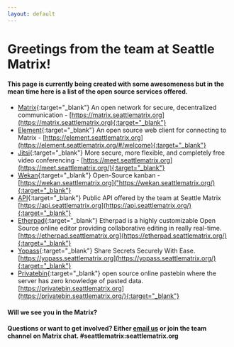 ```yaml
---
layout: default
---
```

# Greetings from the team at Seattle Matrix!
#### This page is currently being created with some awesomeness but in the mean time here is a list of the open source services offered.
* [Matrix](https://www.matrix.org){:target="_blank"} An open network for secure, decentralized communication - [https://matrix.seattlematrix.org](https://matrix.seattlematrix.org){:target="_blank"}
* [Element](https://element.io){:target="_blank"} An open source web client for connecting to Matrix - [https://element.seattlematrix.org](https://element.seattlematrix.org/#/welcome){:target="_blank"}
* [Jitsi](https://jitsi.org/){:target="_blank"} More secure, more flexible, and completely free video conferencing - [https://meet.seattlematrix.org](https://meet.seattlematrix.org/){:target="_blank"}
* [Wekan](https://wekan.github.io/){:target="_blank"} Open-Source kanban - [https://wekan.seattlematrix.org]("https://wekan.seattlematrix.org/){:target="_blank"}
* [API](https://api.seattlematrix.org){:target="_blank"} Public API offered by the team at Seattle Matrix [https://api.seattlematrix.org](https://api.seattlematrix.org/){:target="_blank"}
* [Etherpad](https://etherpad.org){:target="_blank"} Etherpad is a highly customizable Open Source online editor providing collaborative editing in really real-time. [https://etherpad.seattlematrix.org](https://etherpad.seattlematrix.org/){:target="_blank"}
* [Yopass](https://yopass.se){:target="_blank"} Share Secrets Securely With Ease. [https://yopass.seattlematrix.org](https://yopass.seattlematrix.org/){:target="_blank"}
* [Privatebin](https://privatebin.info){:target="_blank"} open source online pastebin where the server has zero knowledge of pasted data. [https://privatebin.seattlematrix.org](https://privatebin.seattlematrix.org/){:target="_blank"}

#### Will we see you in the Matrix?
#### Questions or want to get involved? Either [email us](mailto:contact@seattlematrix.org) or join the team channel on Matrix chat. #seattlematrix:seattlematrix.org
